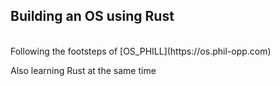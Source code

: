 <h2>Building an OS using Rust</h2> <br>
Following the footsteps of [OS_PHILL](https://os.phil-opp.com)
<p>Also learning Rust at the same time</p>
